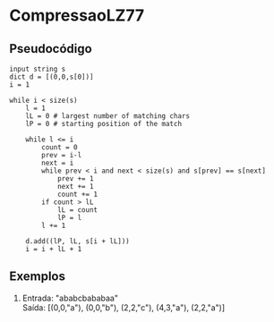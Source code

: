# CompressaoLZ77
## Pseudocódigo
```
input string s
dict d = [(0,0,s[0])]
i = 1

while i < size(s)
    l = 1
    lL = 0 # largest number of matching chars
    lP = 0 # starting position of the match

    while l <= i
        count = 0
        prev = i-l
        next = i
        while prev < i and next < size(s) and s[prev] == s[next]
            prev += 1
            next += 1
            count += 1
        if count > lL
            lL = count
            lP = l
        l += 1
    
    d.add((lP, lL, s[i + lL]))
    i = i + lL + 1
```
## Exemplos
1. Entrada: "ababcbababaa"    
    Saída: [(0,0,"a"), (0,0,"b"), (2,2,"c"), (4,3,"a"), (2,2,"a")]